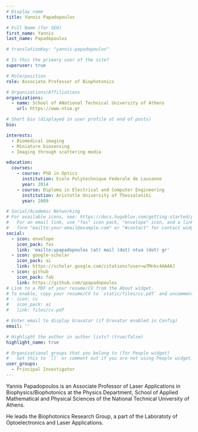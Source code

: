 ```yaml
---
# Display name
title: Yannis Papadopoulos

# Full Name (for SEO)
first_name: Yannis
last_name: Papadopoulos

# translationKey: "yannis-papadopoulos"

# Is this the primary user of the site?
superuser: true

# Role/position
role: Associate Professor of Biophotonics

# Organizations/Affiliations
organizations:
  - name: School of ANational Technical University of Athens
    url: https://www.ntua.gr

# Short bio (displayed in user profile at end of posts)
bio: 

interests:
  - Biomedical imaging
  - Miniature biosensing
  - Imaging through scattering media

education:
  courses:
    - course: PhD in Optics
      institution: Ecole Polytechnique Federale de Lausanne
      year: 2014
    - course: Diploma in Electrical and Computer Engineering
      institution: Aristotle University of Thessaloniki
      year: 2009

# Social/Academic Networking
# For available icons, see: https://docs.hugoblox.com/getting-started/page-builder/#icons
#   For an email link, use "fas" icon pack, "envelope" icon, and a link in the
#   form "mailto:your-email@example.com" or "#contact" for contact widget.
social:
  - icon: envelope
    icon_pack: fas
    link: 'mailto:ypapadopoulos (at) mail (dot) ntua (dot) gr'
  - icon: google-scholar
    icon_pack: ai
    link: https://scholar.google.com/citations?user=w7Mnkc4AAAAJ
  - icon: github
    icon_pack: fab
    link: https://github.com/ypapadopoulos
# Link to a PDF of your resume/CV from the About widget.
# To enable, copy your resume/CV to `static/files/cv.pdf` and uncomment the lines below.
# - icon: cv
#   icon_pack: ai
#   link: files/cv.pdf

# Enter email to display Gravatar (if Gravatar enabled in Config)
email: ''

# Highlight the author in author lists? (true/false)
highlight_name: true

# Organizational groups that you belong to (for People widget)
#   Set this to `[]` or comment out if you are not using People widget.
user_groups:
  - Principal Investigator
---
```


Yannis Papadopoulos is an Associate Professor of Laser Applications in Biophysics/Biophotonics at the Physics Department, School of Applied Mathematical and Physical Sciences of the National Technical University of Athens. 

He leads the Biophotonics Research Group, a part of the Laboratoty of Optoelectronics and Laser Applications.